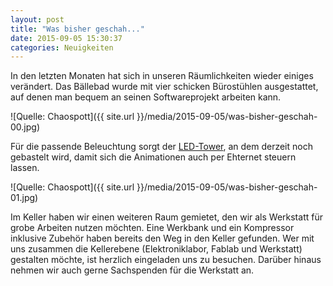 ```yaml
---
layout: post
title: "Was bisher geschah..."
date: 2015-09-05 15:30:37
categories: Neuigkeiten
---
```

In den letzten Monaten hat sich in unseren Räumlichkeiten wieder einiges verändert. Das Bällebad wurde mit vier schicken Bürostühlen ausgestattet, auf denen man bequem an seinen Softwareprojekt arbeiten kann.

![Quelle: Chaospott]({{ site.url }}/media/2015-09-05/was-bisher-geschah-00.jpg)

Für die passende Beleuchtung sorgt der [LED-Tower](https://wiki.chaospott.de/LED_Tower), an dem derzeit noch gebastelt wird, damit sich die Animationen auch per Ehternet steuern lassen.

![Quelle: Chaospott]({{ site.url }}/media/2015-09-05/was-bisher-geschah-01.jpg)

Im Keller haben wir einen weiteren Raum gemietet, den wir als Werkstatt für grobe Arbeiten nutzen möchten. Eine Werkbank und ein Kompressor inklusive Zubehör haben bereits den Weg in den Keller gefunden. Wer mit uns zusammen die Kellerebene (Elektroniklabor, Fablab und Werkstatt) gestalten möchte, ist herzlich eingeladen uns zu besuchen. Darüber hinaus nehmen wir auch gerne Sachspenden für die Werkstatt an.